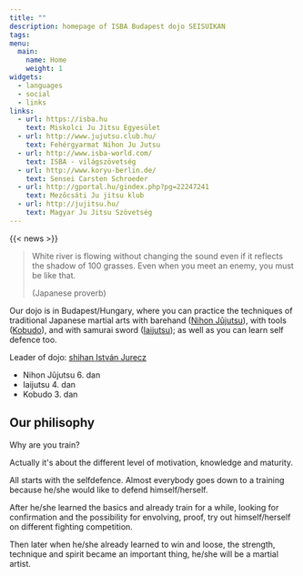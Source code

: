 ```yaml
---
title: ""
description: homepage of ISBA Budapest dojo SEISUIKAN
tags:
menu:
  main:
    name: Home
    weight: 1
widgets:
  - languages
  - social
  - links
links:
  - url: https://isba.hu
    text: Miskolci Ju Jitsu Egyesület
  - url: http://www.jujutsu.club.hu/
    text: Fehérgyarmat Nihon Ju Jutsu
  - url: http://www.isba-world.com/
    text: ISBA - világszövetség
  - url: http://www.koryu-berlin.de/
    text: Sensei Carsten Schroeder
  - url: http://gportal.hu/gindex.php?pg=22247241
    text: Mezőcsáti Ju jitsu klub
  - url: http://jujitsu.hu/
    text: Magyar Ju Jitsu Szövetség
---
```


{{< news >}}

> White river is flowing without changing the sound even if it reflects the shadow of 100 grasses. Even when you meet an enemy, you must be like that.
>
> (Japanese proverb)

Our dojo is in Budapest/Hungary, where you can practice the techniques of traditional Japanese martial arts with barehand ([Nihon Jûjutsu](/en/nihon-jujutsu)), with tools ([Kobudo](/en/kobudo)), and with samurai sword ([Iaijutsu](/en/iaijutsu)); as well as you can learn self defence too.

Leader of dojo: [shihan István Jurecz](/en/jurecz-istvan)
- Nihon Jûjutsu 6. dan
- Iaijutsu 4. dan
- Kobudo 3. dan


## Our philisophy


Why are you train?

Actually it's about the different level of motivation, knowledge and maturity.

All starts with the selfdefence. Almost everybody goes down to a training because he/she would like to defend himself/herself.

After he/she learned the basics and already train for a while, looking for confirmation and the possibility for envolving, proof, try out himself/herself on different fighting competition.

Then later when he/she already learned to win and loose, the strength, technique and spirit became an important thing, he/she will be a martial artist.
